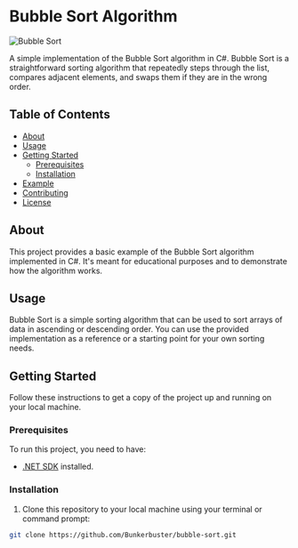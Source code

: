 # Bubble Sort Algorithm

![Bubble Sort](bubble-sort.png)

A simple implementation of the Bubble Sort algorithm in C#. Bubble Sort is a straightforward sorting algorithm that repeatedly steps through the list, compares adjacent elements, and swaps them if they are in the wrong order.

## Table of Contents
- [About](#about)
- [Usage](#usage)
- [Getting Started](#getting-started)
  - [Prerequisites](#prerequisites)
  - [Installation](#installation)
- [Example](#example)
- [Contributing](#contributing)
- [License](#license)

## About

This project provides a basic example of the Bubble Sort algorithm implemented in C#. It's meant for educational purposes and to demonstrate how the algorithm works.

## Usage

Bubble Sort is a simple sorting algorithm that can be used to sort arrays of data in ascending or descending order. You can use the provided implementation as a reference or a starting point for your own sorting needs.

## Getting Started

Follow these instructions to get a copy of the project up and running on your local machine.

### Prerequisites

To run this project, you need to have:

- [.NET SDK](https://dotnet.microsoft.com/download) installed.

### Installation

1. Clone this repository to your local machine using your terminal or command prompt:

```bash
git clone https://github.com/Bunkerbuster/bubble-sort.git
